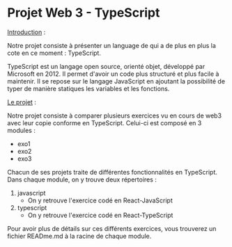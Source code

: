 # Projet Web 3 - TypeScript

[Introduction](#) :

Notre projet consiste à présenter un language de qui a de plus en plus la cote en ce moment : TypeScript.

TypeScript est un langage open source, orienté objet, développé par Microsoft en 2012. Il permet d'avoir un code plus structuré et plus facile à maintenir. Il se repose sur le langage JavaScript en ajoutant la possibilité de typer de manière statiques les variables et les fonctions.

[Le projet](#) :

Notre projet consiste à comparer plusieurs exercices vu en cours de web3 avec leur copie conforme en TypeScript.
Celui-ci est composé en 3 modules :
- exo1
- exo2
- exo3

Chacun de ses projets traite de différentes fonctionnalités en TypeScript. 
Dans chaque module, on y trouve deux répertoires : 
1. javascript
    - On y retrouve l'exercice codé en React-JavaScript
2. typescript
    - On y retrouve l'exercice codé en React-TypeScript

Pour avoir plus de détails sur ces différents exercices, vous trouverez un fichier READme.md à la racine de chaque module.
